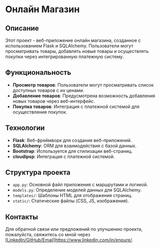 # Онлайн Магазин

## Описание

Этот проект - веб-приложение онлайн магазина, созданное с использованием Flask и SQLAlchemy. Пользователи могут просматривать товары, добавлять новые товары и осуществлять покупки через интегрированную платежную систему.

## Функциональность

- **Просмотр товаров**: Пользователи могут просматривать список доступных товаров с их ценами.
- **Добавление товаров**: Предусмотрена возможность добавления новых товаров через веб-интерфейс.
- **Покупка товаров**: Интеграция с платежной системой для осуществления покупок.

## Технологии

- **Flask**: Веб-фреймворк для создания веб-приложений.
- **SQLAlchemy**: ORM для взаимодействия с базой данных.
- **Bootstrap**: Используется для стилизации веб-страниц.
- **cloudipsp**: Интеграция с платежной системой.

## Структура проекта

- `app.py`: Основной файл приложения с маршрутами и логикой.
- `models.py`: Определение моделей данных для SQLAlchemy.
- `templates/`: Шаблоны HTML для отображения страниц.
- `static/`: Статические файлы (CSS, JS, изображения).

## Контакты

Для обратной связи или предложений по улучшению проекта, пожалуйста, свяжитесь со мной через [[LinkedIn/GitHub/Email]](https://www.linkedin.com/in/enpure/)https://www.linkedin.com/in/enpure/.

